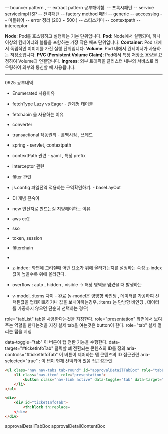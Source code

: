 
-- bouncer pattern , 
-- extract pattern 공부해야함.
-- 프록시패턴 
-- service serviceImpl ISP
-- 전략패턴
-- factory method 패턴
-- generic
-- acccesslog
-- 미들웨어
-- error 정리 (200 ~ 500 )
-- 스티스키마
-- contextpath
-- interceptor


**Node**: Pod를 호스팅하고 실행하는 기본 단위입니다.
**Pod**: Node에서 실행되며, 하나 이상의 컨테이너와 볼륨을 포함하는 가장 작은 배포 단위입니다.
**Container**: Pod 내에서 독립적인 이미지를 가진 실행 단위입니다.
**Volume**: Pod 내에서 컨테이너가 사용하는 저장소입니다.
**PVC (Persistent Volume Claim)**: Pod에서 특정 저장소 용량을 요청하여 Volume과 연결합니다.
**Ingress**: 외부 트래픽을 클러스터 내부의 서비스로 라우팅하여 외부와 통신할 때 사용됩니다.



---

0925 공부내역

- Enumerated 사용이유
- fetchType Lazy vs Eager - 관계형 테이블
- fetchJoin 을 사용하는 이유  
- converter 
- transactional 작동원리  - 롤백시점 , 쓰레드
- spring - servlet, contextpath 
- contextPath 관련  - yaml , 특정 prefix
- interceptor 관련 
- filter 관련 
- js.config 파일전역 적용하는 구역확인하기. - baseLayOut
- DI 개념 깊숙이  
- new 연산자로 만드는걸 지양해야하는 이유
- aws ec2
- sso
- token, session
- filterchain 



- 
- z-index : 화면에 그려질때 어떤 요소가 위에 올라가는지를 설정하는 속성 z-index 값이 높을수록 위에 올라간다.
- overflow : auto , hidden , visible  -> 해당 영역을 넘겼을 때 발생하는 
- v-model, :items 차이 - 완료  (v-model은 양방향 바인딩 , 데이터를 가공하여 선택된값을 업데이트하거나 값을 보내야하는경우, :items 는 단방향 바인딩 , 데이터를 가공하지 않으면 단순히 선택하는 경우)

role="tabList" tab을 사용한다는것을 지칭한다.
role="presentation" 화면에서 보여주는 역할을 한다는것을 지칭
실제 tab을 여는것은 button이 한다.
role="tab" 실제 열리는 탭을 지칭

data-toggle="tab" 이 버튼이 탭 전환 기능을 수행한다.
data-target="#ticketInfoTab" 클릭할 떄 전환되는 콘텐츠의 ID를 정의
aria-controls="#ticketInfoTab" 이 버튼이 제어하는 탭 콘텐츠의 ID
접근관련
aria-selected="true" : 이 탭이 현재 선택되어 있음 
접근성관련 


```html
<ul class="nav nav-tabs tab-round" id="approvalDetailTabBox" role="tabList">
	<li class="nav-item" role="presentation">
		<button class="nav-link active" data-toggle="tab" data-target="#ticketInfoTab" type="button" role="tab" aria-controls="#ticketInfoTab" aria-selected="true"></button>
	</li>
</ul>

<div>
	<div id="ticketInfoTab">
		<th:block th:replace=
	</div>
</div>
```


approvalDetailTabBox
approvalDetailContentBox